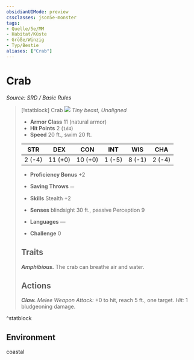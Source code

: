 ```yaml
---
obsidianUIMode: preview
cssclasses: json5e-monster
tags:
- Quelle/5e/MM
- Habitat/Küste
- Größe/Winzig
- Typ/Bestie
aliases: ["Crab"]
---
```

# Crab
*Source: SRD / Basic Rules*  

> [!statblock] Crab
> ![](compendium/bestiary/beast/token/crab.png#token)
> *Tiny beast, Unaligned*
> 
> - **Armor Class** 11  (natural armor)
> - **Hit Points** 2 (`1d4`)
> - **Speed** 20 ft., swim 20 ft.
> 
> |STR|DEX|CON|INT|WIS|CHA|
> |:---:|:---:|:---:|:---:|:---:|:---:|
> | 2 (-4)|11 (+0)|10 (+0)| 1 (-5)| 8 (-1)| 2 (-4)|
> 
> - **Proficiency Bonus** +2
> - **Saving Throws** ⏤
> - **Skills** Stealth +2
> - **Senses** blindsight 30 ft., passive Perception 9
> 
> - **Languages** —
> - **Challenge** 0
> 
> ## Traits
> 
> ***Amphibious.*** The crab can breathe air and water.
> 
> ## Actions
> 
> ***Claw.*** *Melee Weapon Attack:* +0 to hit, reach 5 ft., one target. *Hit:* 1 bludgeoning damage.

^statblock

## Environment

coastal